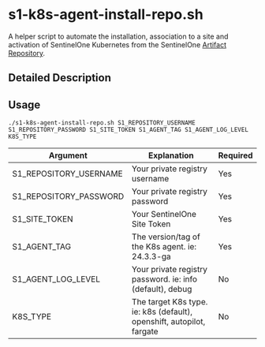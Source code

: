 # s1-k8s-agent-install-repo.sh

A helper script to automate the installation, association to a site and activation of SentinelOne Kubernetes from the SentinelOne [Artifact Repository](https://community.sentinelone.com/s/article/000008771).

## Detailed Description

## Usage

```
./s1-k8s-agent-install-repo.sh S1_REPOSITORY_USERNAME S1_REPOSITORY_PASSWORD S1_SITE_TOKEN S1_AGENT_TAG S1_AGENT_LOG_LEVEL K8S_TYPE
```
| Argument | Explanation | Required |
| -------- | ----------- | -------- |
| S1_REPOSITORY_USERNAME | Your private registry username | Yes |
| S1_REPOSITORY_PASSWORD | Your private registry password | Yes |
| S1_SITE_TOKEN | Your SentinelOne Site Token | Yes |
| S1_AGENT_TAG | The version/tag of the K8s agent. ie: 24.3.3-ga | Yes |
| S1_AGENT_LOG_LEVEL | Your private registry password. ie: info (default), debug | No |
| K8S_TYPE | The target K8s type.  ie: k8s (default), openshift, autopilot, fargate | No |
